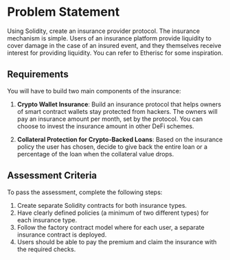 # Problem Statement

Using Solidity, create an insurance provider protocol. The insurance mechanism is simple. Users of an insurance platform provide liquidity to cover damage in the case of an insured event, and they themselves receive interest for providing liquidity. You can refer to Etherisc for some inspiration.

## Requirements

You will have to build two main components of the insurance:

1. **Crypto Wallet Insurance**: Build an insurance protocol that helps owners of smart contract wallets stay protected from hackers. The owners will pay an insurance amount per month, set by the protocol. You can choose to invest the insurance amount in other DeFi schemes.
   
2. **Collateral Protection for Crypto-Backed Loans**: Based on the insurance policy the user has chosen, decide to give back the entire loan or a percentage of the loan when the collateral value drops.

## Assessment Criteria

To pass the assessment, complete the following steps:

1. Create separate Solidity contracts for both insurance types.
2. Have clearly defined policies (a minimum of two different types) for each insurance type.
3. Follow the factory contract model where for each user, a separate insurance contract is deployed.
4. Users should be able to pay the premium and claim the insurance with the required checks.